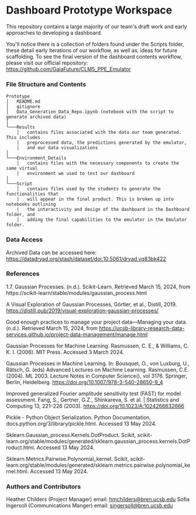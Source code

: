 # Dashboard Prototype Workspace

This repository contains a large majority of our team's draft work and early approaches to developing a dashboard. 

You'll notice there is a collection of folders found under the Scripts folder, these detail early iterations of our workflow, as well as, ideas for future scaffolding. To see the final version of the dashboard contents workflow, please visit our official repository: https://github.com/GaiaFuture/CLM5_PPE_Emulator

### File Structure and Contents
```
Prototype
│   README.md
│   gitignore
│   Data_Generation_Data_Repo.ipynb (notebook with the script to generate archived data)     
│
└───Results 
    │   contains files associated with the data our team generated. This includes
    |   preprocessed data, the predictions generated by the emulator,
    |   and our data visualizations
│
└───Environment_Details 
    │   contains files with the necessary components to create the same virtual
    |   environment we used to test our dashboard
│
└───Script 
    │   contains files used by the students to generate the functionalities that
    |   will appear in the final product. This is broken up into notebooks outlining
    |   the interactivity and design of the dashboard in the Dashboard folder, and
    |   adding the final capabilities to the emulator in the Emulator folder. 
```

### Data Access
Archived Data can be accessed here: https://datadryad.org/stash/dataset/doi:10.5061/dryad.vq83bk422

### References
1.7. Gaussian Processes. (n.d.). Scikit-Learn. Retrieved March 15, 2024, from https://scikit-learn/stable/modules/gaussian_process.html

A Visual Exploration of Gaussian Processes, Görtler, et al., Distill, 2019. https://distill.pub/2019/visual-exploration-gaussian-processes/

Good enough practices to manage your project data—Managing your data. (n.d.). Retrieved March 15, 2024, from https://ucsb-library-research-data-services.github.io/project-data-management/manage.html

Gaussian Processes for Machine Learning. Rasmussen, C. E., & Williams, C. K. I. (2006). MIT Press. Accessed 3 March 2024.

Gaussian Processes in Machine Learning. In: Bousquet, O., von Luxburg, U., Rätsch, G. (eds) Advanced Lectures on Machine Learning. Rasmussen, C.E. (2004). ML 2003. Lecture Notes in Computer Science(), vol 3176. Springer, Berlin, Heidelberg. https://doi.org/10.1007/978-3-540-28650-9_4 

Improved generalized Fourier amplitude sensitivity test (FAST) for model assessment. Fang, S., Gertner, G.Z., Shinkareva, S. et al. | Statistics and Computing 13, 221–226 (2003). https://doi.org/10.1023/A:1024266632666 

Pickle - Python Object Serialization. Python Documentation, docs.python.org/3/library/pickle.html. Accessed 13 May 2024.

Sklearn.Gaussian_process.Kernels.DotProduct. Scikit, scikit-learn.org/stable/modules/generated/sklearn.gaussian_process.kernels.DotProduct.html. Accessed 13 May 2024.

Sklearn.Metrics.Pairwise.Polynomial_kernel. Scikit, scikit-learn.org/stable/modules/generated/sklearn.metrics.pairwise.polynomial_kernel.html. Accessed 13 May 2024.

### Authors and Contributors
Heather Childers (Project Manager)
  email: hmchilders@bren.ucsb.edu
Sofia Ingersoll (Communications Manger)
  email: singersoll@bren.ucsb.edu
